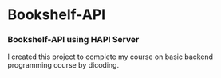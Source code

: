 # Bookshelf-API
### Bookshelf-API using HAPI Server

I created this project to complete my course on basic backend programming course by dicoding.

